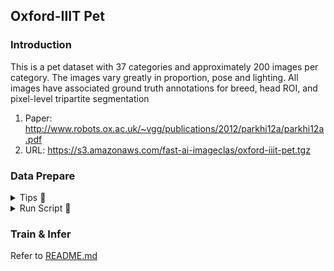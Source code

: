 ## Oxford-IIIT Pet  
### Introduction 
This is a pet dataset with 37 categories and approximately 200 images per category. The images vary greatly in proportion, pose and lighting. All images have associated ground truth annotations for breed, head ROI, and pixel-level tripartite segmentation  
1. Paper: http://www.robots.ox.ac.uk/~vgg/publications/2012/parkhi12a/parkhi12a.pdf
2. URL: https://s3.amazonaws.com/fast-ai-imageclas/oxford-iiit-pet.tgz 

### Data Prepare  
<details close>
<summary>Tips 🌟</summary>

1. Remember to install the environment [Install](../README.md)
2. If your network is limited and you cannot download through the URL, I have prepared Baidu Cloud for you.  
    Link：https://pan.baidu.com/s/1PjM6kPoTyzNYPZkpmDoC6A   
    Code：yjsl 
</details>
 
<details close>
<summary>Run Script  🚀️</summary>

Unzip oxford-iiit-pet.tgz to the path as followed. Then, start split2dataset.py. The directory structure will look like this. There will be an extra pet folder with train and val divided into it.  

```shell
cd oxford-iiit-pet
python split2dataset.py
```

```
project                    
│
├── oxford-iiit-pet  
│   ├── oxford-iiit-pet   (directory after zipping)
│       ├── annotations
│       ├── images
├── split2dataset.py

          |
          |
         \|/   
         
project                    
│
├── oxford-iiit-pet  
│   ├── oxford-iiit-pet
│       ├── annotations
│       ├── images
│   ├── pet   (after start split2dataset.py)
│       ├── train
│       ├── val
├── split2dataset.py
```
```
--vision(根目录)
    --oxford-iiit-pet
        --oxford-iiit-pet
            --annotations
            --images
        --pet(脚本执行后多出的文件夹)
            --train
            --val
        --split2dataset.py

```
</details>

### Train & Infer
Refer to [README.md](../README.md)